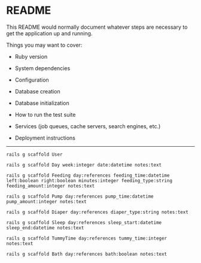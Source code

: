 # README

This README would normally document whatever steps are necessary to get the
application up and running.

Things you may want to cover:

* Ruby version

* System dependencies

* Configuration

* Database creation

* Database initialization

* How to run the test suite

* Services (job queues, cache servers, search engines, etc.)

* Deployment instructions

---

```
rails g scaffold User

rails g scaffold Day week:integer date:datetime notes:text

rails g scaffold Feeding day:references feeding_time:datetime left:boolean right:boolean minutes:integer feeding_type:string feeding_amount:integer notes:text

rails g scaffold Pump day:references pump_time:datetime pump_amount:integer notes:text

rails g scaffold Diaper day:references diaper_type:string notes:text

rails g scaffold Sleep day:references sleep_start:datetime sleep_end:datetime notes:text

rails g scaffold TummyTime day:references tummy_time:integer notes:text

rails g scaffold Bath day:references bath:boolean notes:text
```